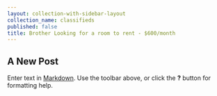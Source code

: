 ```yaml
---
layout: collection-with-sidebar-layout
collection_name: classifieds
published: false
title: Brother Looking for a room to rent - $600/month
---
```

## A New Post

Enter text in [Markdown](http://daringfireball.net/projects/markdown/). Use the toolbar above, or click the **?** button for formatting help.
